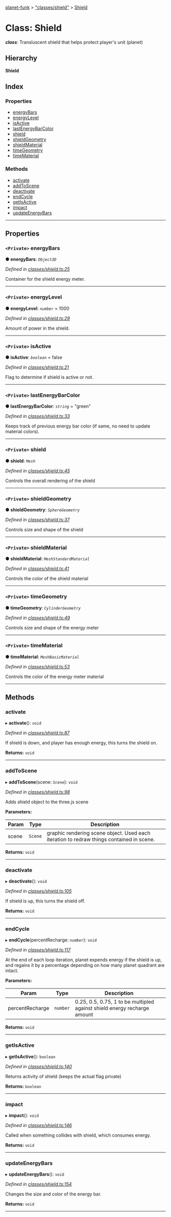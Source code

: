 [planet-funk](../README.md) > ["classes/shield"](../modules/_classes_shield_.md) > [Shield](../classes/_classes_shield_.shield.md)

# Class: Shield

*__class__*: Transluscent shield that helps protect player's unit (planet)

## Hierarchy

**Shield**

## Index

### Properties

* [energyBars](_classes_shield_.shield.md#energybars)
* [energyLevel](_classes_shield_.shield.md#energylevel)
* [isActive](_classes_shield_.shield.md#isactive)
* [lastEnergyBarColor](_classes_shield_.shield.md#lastenergybarcolor)
* [shield](_classes_shield_.shield.md#shield)
* [shieldGeometry](_classes_shield_.shield.md#shieldgeometry)
* [shieldMaterial](_classes_shield_.shield.md#shieldmaterial)
* [timeGeometry](_classes_shield_.shield.md#timegeometry)
* [timeMaterial](_classes_shield_.shield.md#timematerial)

### Methods

* [activate](_classes_shield_.shield.md#activate)
* [addToScene](_classes_shield_.shield.md#addtoscene)
* [deactivate](_classes_shield_.shield.md#deactivate)
* [endCycle](_classes_shield_.shield.md#endcycle)
* [getIsActive](_classes_shield_.shield.md#getisactive)
* [impact](_classes_shield_.shield.md#impact)
* [updateEnergyBars](_classes_shield_.shield.md#updateenergybars)

---

## Properties

<a id="energybars"></a>

### `<Private>` energyBars

**● energyBars**: *`Object3D`*

*Defined in [classes/shield.ts:25](https://github.com/WilliamRADFunk/planet-funk/blob/0f96025/src/classes/shield.ts#L25)*

Container for the shield energy meter.

___
<a id="energylevel"></a>

### `<Private>` energyLevel

**● energyLevel**: *`number`* = 1000

*Defined in [classes/shield.ts:29](https://github.com/WilliamRADFunk/planet-funk/blob/0f96025/src/classes/shield.ts#L29)*

Amount of power in the shield.

___
<a id="isactive"></a>

### `<Private>` isActive

**● isActive**: *`boolean`* = false

*Defined in [classes/shield.ts:21](https://github.com/WilliamRADFunk/planet-funk/blob/0f96025/src/classes/shield.ts#L21)*

Flag to determine if shield is active or not.

___
<a id="lastenergybarcolor"></a>

### `<Private>` lastEnergyBarColor

**● lastEnergyBarColor**: *`string`* = "green"

*Defined in [classes/shield.ts:33](https://github.com/WilliamRADFunk/planet-funk/blob/0f96025/src/classes/shield.ts#L33)*

Keeps track of previous energy bar color (if same, no need to update material colors).

___
<a id="shield"></a>

### `<Private>` shield

**● shield**: *`Mesh`*

*Defined in [classes/shield.ts:45](https://github.com/WilliamRADFunk/planet-funk/blob/0f96025/src/classes/shield.ts#L45)*

Controls the overall rendering of the shield

___
<a id="shieldgeometry"></a>

### `<Private>` shieldGeometry

**● shieldGeometry**: *`SphereGeometry`*

*Defined in [classes/shield.ts:37](https://github.com/WilliamRADFunk/planet-funk/blob/0f96025/src/classes/shield.ts#L37)*

Controls size and shape of the shield

___
<a id="shieldmaterial"></a>

### `<Private>` shieldMaterial

**● shieldMaterial**: *`MeshStandardMaterial`*

*Defined in [classes/shield.ts:41](https://github.com/WilliamRADFunk/planet-funk/blob/0f96025/src/classes/shield.ts#L41)*

Controls the color of the shield material

___
<a id="timegeometry"></a>

### `<Private>` timeGeometry

**● timeGeometry**: *`CylinderGeometry`*

*Defined in [classes/shield.ts:49](https://github.com/WilliamRADFunk/planet-funk/blob/0f96025/src/classes/shield.ts#L49)*

Controls size and shape of the energy meter

___
<a id="timematerial"></a>

### `<Private>` timeMaterial

**● timeMaterial**: *`MeshBasicMaterial`*

*Defined in [classes/shield.ts:53](https://github.com/WilliamRADFunk/planet-funk/blob/0f96025/src/classes/shield.ts#L53)*

Controls the color of the energy meter material

___

## Methods

<a id="activate"></a>

###  activate

▸ **activate**(): `void`

*Defined in [classes/shield.ts:87](https://github.com/WilliamRADFunk/planet-funk/blob/0f96025/src/classes/shield.ts#L87)*

If shield is down, and player has enough energy, this turns the shield on.

**Returns:** `void`

___
<a id="addtoscene"></a>

###  addToScene

▸ **addToScene**(scene: *`Scene`*): `void`

*Defined in [classes/shield.ts:98](https://github.com/WilliamRADFunk/planet-funk/blob/0f96025/src/classes/shield.ts#L98)*

Adds shield object to the three.js scene

**Parameters:**

| Param | Type | Description |
| ------ | ------ | ------ |
| scene | `Scene` |  graphic rendering scene object. Used each iteration to redraw things contained in scene. |

**Returns:** `void`

___
<a id="deactivate"></a>

###  deactivate

▸ **deactivate**(): `void`

*Defined in [classes/shield.ts:105](https://github.com/WilliamRADFunk/planet-funk/blob/0f96025/src/classes/shield.ts#L105)*

If shield is up, this turns the shield off.

**Returns:** `void`

___
<a id="endcycle"></a>

###  endCycle

▸ **endCycle**(percentRecharge: *`number`*): `void`

*Defined in [classes/shield.ts:117](https://github.com/WilliamRADFunk/planet-funk/blob/0f96025/src/classes/shield.ts#L117)*

At the end of each loop iteration, planet expends energy if the shield is up, and regains it by a percentage depending on how many planet quadrant are intact.

**Parameters:**

| Param | Type | Description |
| ------ | ------ | ------ |
| percentRecharge | `number` |  0.25, 0.5, 0.75, 1 to be multipled against shield energy recharge amount |

**Returns:** `void`

___
<a id="getisactive"></a>

###  getIsActive

▸ **getIsActive**(): `boolean`

*Defined in [classes/shield.ts:140](https://github.com/WilliamRADFunk/planet-funk/blob/0f96025/src/classes/shield.ts#L140)*

Returns activity of shield (keeps the actual flag private)

**Returns:** `boolean`

___
<a id="impact"></a>

###  impact

▸ **impact**(): `void`

*Defined in [classes/shield.ts:146](https://github.com/WilliamRADFunk/planet-funk/blob/0f96025/src/classes/shield.ts#L146)*

Called when something collides with shield, which consumes energy.

**Returns:** `void`

___
<a id="updateenergybars"></a>

###  updateEnergyBars

▸ **updateEnergyBars**(): `void`

*Defined in [classes/shield.ts:154](https://github.com/WilliamRADFunk/planet-funk/blob/0f96025/src/classes/shield.ts#L154)*

Changes the size and color of the energy bar.

**Returns:** `void`

___

